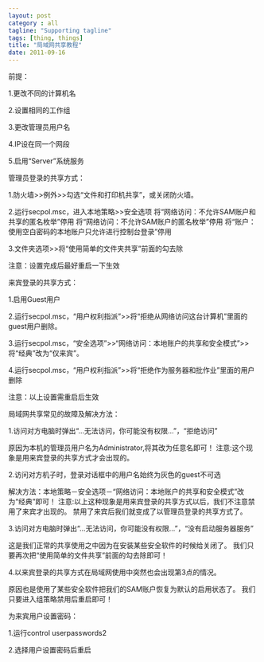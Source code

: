```yaml
---
layout: post
category : all
tagline: "Supporting tagline"
tags: [thing, things]
title: "局域网共享教程"
date: 2011-09-16
---
```

前提：

1.更改不同的计算机名

2.设置相同的工作组

3.更改管理员用户名

4.IP设在同一个网段

5.启用“Server”系统服务



管理员登录的共享方式：

1.防火墙&gt;&gt;例外&gt;&gt;勾选“文件和打印机共享”，或关闭防火墙。

2.运行secpol.msc，进入本地策略&gt;&gt;安全选项
将“网络访问：不允许SAM账户和共享的匿名枚举”停用
将“网络访问：不允许SAM账户的匿名枚举”停用
将“账户：使用空白密码的本地账户只允许进行控制台登录”停用

3.文件夹选项&gt;&gt;将“使用简单的文件夹共享”前面的勾去除

注意：设置完成后最好重启一下生效



来宾登录的共享方式：

1.启用Guest用户

2.运行secpol.msc，“用户权利指派”&gt;&gt;将“拒绝从网络访问这台计算机”里面的guest用户删除。

3.运行secpol.msc，“安全选项”&gt;&gt;“网络访问：本地账户的共享和安全模式”&gt;&gt;将“经典”改为“仅来宾”。

4.运行secpol.msc，“用户权利指派”&gt;&gt;将“拒绝作为服务器和批作业”里面的用户删除

注意：以上设置需重启后生效



局域网共享常见的故障及解决方法：

1.访问对方电脑时弹出“…无法访问，你可能没有权限…”，“拒绝访问”

原因为本机的管理员用户名为Administrator,将其改为任意名即可！
注意:这个现象是用来宾登录的共享方式才会出现的。

2.访问对方机子时，登录对话框中的用户名始终为灰色的guest不可选

解决方法：本地策略－安全选项－“网络访问：本地账户的共享和安全模式”改为“经典”即可！
注意:以上这种现象是用来宾登录的共享方式以后，我们不注意禁用了来宾才出现的。
禁用了来宾后我们就变成了以管理员登录的共享方式了。

3.访问对方电脑时弹出“…无法访问，你可能没有权限…”，“没有启动服务器服务”

这是我们正常的共享使用之中因为在安装某些安全软件的时候给关闭了。
我们只要再次把“使用简单的文件共享”前面的勾去除即可！

4.以来宾登录的共享方式在局域网使用中突然也会出现第3点的情况。

原因也是使用了某些安全软件把我们的SAM账户恢复为默认的启用状态了。
我们只要进入组策略禁用后重启即可！



为来宾用户设置密码：

1.运行control userpasswords2

2.选择用户设置密码后重启

